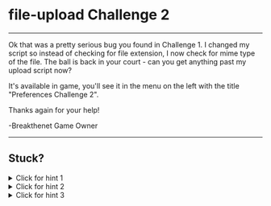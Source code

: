 # file-upload Challenge 2

----------------------

Ok that was a pretty serious bug you found in Challenge 1. I changed my script so instead of checking for file extension, I now check for mime type of the file. The ball is back in your court - can you get anything past my upload script now?

It's available in game, you'll see it in the menu on the left with the title "Preferences Challenge 2".

Thanks again for your help!

-Breakthenet Game Owner

----------------------

Stuck? 
----------------------
<details> 
  <summary>Click for hint 1</summary>
   When your browser sends the file via the upload form to the server, your browser is automatically including a Content-Type in the request, telling the webserver the file is of type text/php (for example). 
</details>

<details> 
  <summary>Click for hint 2</summary>
   When your browser sends the file via the upload form to the server, your browser is automatically including a Content-Type in the request, telling the webserver the file is of type text/php (for example). 
</details>

<details> 
  <summary>Click for hint 3</summary>
   Is it possible to have multiple extensions on a file (chained together?)
</details>



